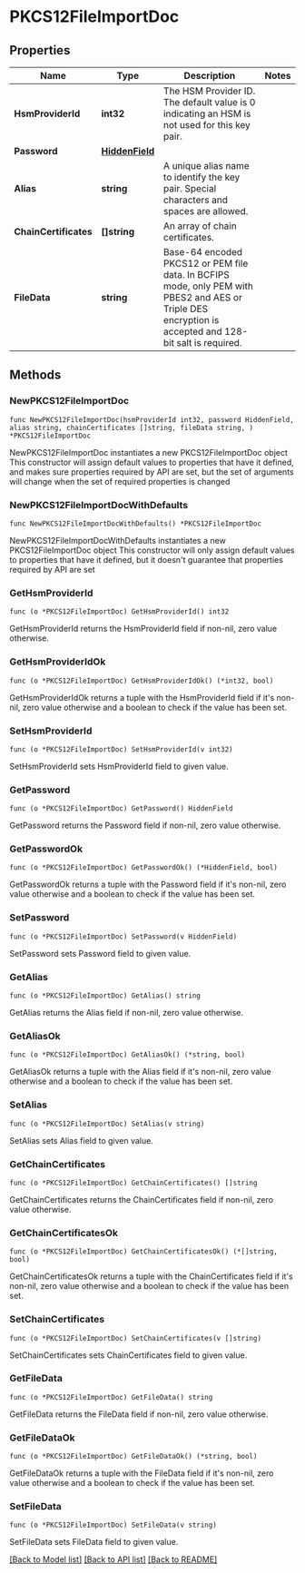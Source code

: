 # PKCS12FileImportDoc

## Properties

Name | Type | Description | Notes
------------ | ------------- | ------------- | -------------
**HsmProviderId** | **int32** | The HSM Provider ID. The default value is 0 indicating an HSM is not used for this key pair. | 
**Password** | [**HiddenField**](HiddenField.md) |  | 
**Alias** | **string** | A unique alias name to identify the key pair. Special characters and spaces are allowed. | 
**ChainCertificates** | **[]string** | An array of chain certificates. | 
**FileData** | **string** | Base-64 encoded PKCS12 or PEM file data. In BCFIPS mode, only PEM with PBES2 and AES or Triple DES encryption is accepted and 128-bit salt is required. | 

## Methods

### NewPKCS12FileImportDoc

`func NewPKCS12FileImportDoc(hsmProviderId int32, password HiddenField, alias string, chainCertificates []string, fileData string, ) *PKCS12FileImportDoc`

NewPKCS12FileImportDoc instantiates a new PKCS12FileImportDoc object
This constructor will assign default values to properties that have it defined,
and makes sure properties required by API are set, but the set of arguments
will change when the set of required properties is changed

### NewPKCS12FileImportDocWithDefaults

`func NewPKCS12FileImportDocWithDefaults() *PKCS12FileImportDoc`

NewPKCS12FileImportDocWithDefaults instantiates a new PKCS12FileImportDoc object
This constructor will only assign default values to properties that have it defined,
but it doesn't guarantee that properties required by API are set

### GetHsmProviderId

`func (o *PKCS12FileImportDoc) GetHsmProviderId() int32`

GetHsmProviderId returns the HsmProviderId field if non-nil, zero value otherwise.

### GetHsmProviderIdOk

`func (o *PKCS12FileImportDoc) GetHsmProviderIdOk() (*int32, bool)`

GetHsmProviderIdOk returns a tuple with the HsmProviderId field if it's non-nil, zero value otherwise
and a boolean to check if the value has been set.

### SetHsmProviderId

`func (o *PKCS12FileImportDoc) SetHsmProviderId(v int32)`

SetHsmProviderId sets HsmProviderId field to given value.


### GetPassword

`func (o *PKCS12FileImportDoc) GetPassword() HiddenField`

GetPassword returns the Password field if non-nil, zero value otherwise.

### GetPasswordOk

`func (o *PKCS12FileImportDoc) GetPasswordOk() (*HiddenField, bool)`

GetPasswordOk returns a tuple with the Password field if it's non-nil, zero value otherwise
and a boolean to check if the value has been set.

### SetPassword

`func (o *PKCS12FileImportDoc) SetPassword(v HiddenField)`

SetPassword sets Password field to given value.


### GetAlias

`func (o *PKCS12FileImportDoc) GetAlias() string`

GetAlias returns the Alias field if non-nil, zero value otherwise.

### GetAliasOk

`func (o *PKCS12FileImportDoc) GetAliasOk() (*string, bool)`

GetAliasOk returns a tuple with the Alias field if it's non-nil, zero value otherwise
and a boolean to check if the value has been set.

### SetAlias

`func (o *PKCS12FileImportDoc) SetAlias(v string)`

SetAlias sets Alias field to given value.


### GetChainCertificates

`func (o *PKCS12FileImportDoc) GetChainCertificates() []string`

GetChainCertificates returns the ChainCertificates field if non-nil, zero value otherwise.

### GetChainCertificatesOk

`func (o *PKCS12FileImportDoc) GetChainCertificatesOk() (*[]string, bool)`

GetChainCertificatesOk returns a tuple with the ChainCertificates field if it's non-nil, zero value otherwise
and a boolean to check if the value has been set.

### SetChainCertificates

`func (o *PKCS12FileImportDoc) SetChainCertificates(v []string)`

SetChainCertificates sets ChainCertificates field to given value.


### GetFileData

`func (o *PKCS12FileImportDoc) GetFileData() string`

GetFileData returns the FileData field if non-nil, zero value otherwise.

### GetFileDataOk

`func (o *PKCS12FileImportDoc) GetFileDataOk() (*string, bool)`

GetFileDataOk returns a tuple with the FileData field if it's non-nil, zero value otherwise
and a boolean to check if the value has been set.

### SetFileData

`func (o *PKCS12FileImportDoc) SetFileData(v string)`

SetFileData sets FileData field to given value.



[[Back to Model list]](../README.md#documentation-for-models) [[Back to API list]](../README.md#documentation-for-api-endpoints) [[Back to README]](../README.md)



